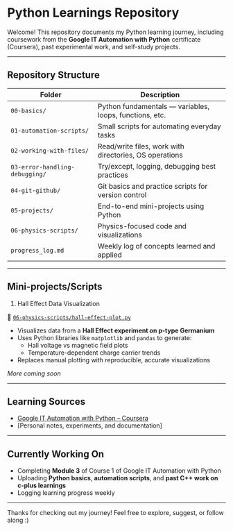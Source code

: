 # Python Learnings Repository

Welcome! This repository documents my Python learning journey, including coursework from the **Google IT Automation with Python** certificate (Coursera), past experimental work, and self-study projects.

---

## Repository Structure

| Folder | Description |
|--------|-------------|
| `00-basics/` | Python fundamentals — variables, loops, functions, etc. |
| `01-automation-scripts/` | Small scripts for automating everyday tasks |
| `02-working-with-files/` | Read/write files, work with directories, OS operations |
| `03-error-handling-debugging/` | Try/except, logging, debugging best practices |
| `04-git-github/` | Git basics and practice scripts for version control |
| `05-projects/` | End-to-end mini-projects using Python |
| `06-physics-scripts/` | Physics-focused code and visualizations |
| `progress_log.md` | Weekly log of concepts learned and applied |

---

##  Mini-projects/Scripts

1. Hall Effect Data Visualization

📂 [`06-physics-scripts/hall-effect-plot.py`]([./06-physics-scripts/hall-effect-plot.py](https://github.com/anisyaf/python-learnings/blob/main/PHY636%20HALL%20EFFECT%20IN%20P-GERMANIUM.ipynb))

- Visualizes data from a **Hall Effect experiment on p-type Germanium**
- Uses Python libraries like `matplotlib` and `pandas` to generate:
  - Hall voltage vs magnetic field plots
  - Temperature-dependent charge carrier trends
- Replaces manual plotting with reproducible, accurate visualizations

*More coming soon*

---

## Learning Sources

- [Google IT Automation with Python – Coursera](https://www.coursera.org/professional-certificates/google-it-automation)
- [Personal notes, experiments, and documentation]

---

## Currently Working On

- Completing **Module 3** of Course 1 of Google IT Automation with Python
- Uploading **Python basics**, **automation scripts**, and **past C++ work on c-plus learnings**
- Logging learning progress weekly

---

Thanks for checking out my journey! Feel free to explore, suggest, or follow along :)
